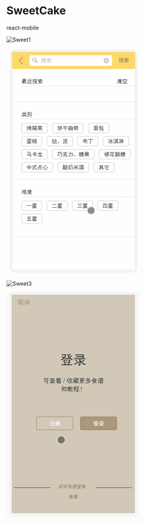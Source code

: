 ﻿# SweetCake
react-mobile


![Sweet1](https://github.com/Lookkkk/SweetCake/raw/master/Screenshots/Sweet1.gif)

![Sweet2](https://github.com/Lookkkk/SweetCake/raw/master/Screenshots/Sweet2.gif)

![Sweet3](https://github.com/Lookkkk/SweetCake/raw/master/Screenshots/Sweet3.gif)

![Sweet4](https://github.com/Lookkkk/SweetCake/raw/master/Screenshots/Sweet4.gif)

